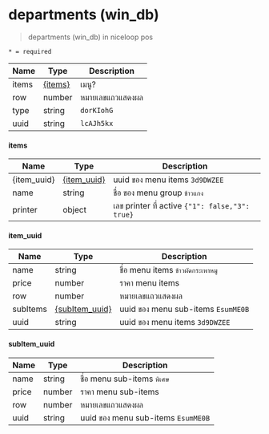 # departments (win_db)
> departments (win_db) in niceloop pos

`* = required`

| Name | Type | Description
| ----|----|-----------  
items | [{items}](departments.md#items) | เมนู?
row | number | หมายเลขแถวแสดงผล
type | string | `dorKIohG`
uuid | string | `lcAJh5kx`

#### items
| Name | Type | Description
| ----|----|-----------  
{item_uuid}| [{item_uuid}](departments.md#item_uuid) | uuid ของ menu items `3d9DWZEE`
name | string | ชื่อ ของ menu group `ข้าวแกง`
printer | object | เลข printer ที่ active `{"1": false,"3": true}`

#### item_uuid
| Name | Type | Description
| ----|----|-----------  
name | string | ชื่อ menu items `ข้าวผัดกระเพาหมู`
price | number | ราคา menu items
row | number | หมายเลขแถวแสดงผล
subItems | [{subItem_uuid}](departments.md#subitem_uuid) | uuid ของ menu sub-items `EsumME0B`     
uuid | string | uuid ของ menu items `3d9DWZEE`

#### subItem_uuid
| Name | Type | Description
| ----|----|-----------  
name | string | ชื่อ menu sub-items `พิเศษ`
price | number | ราคา menu sub-items
row | number | หมายเลขแถวแสดงผล
uuid | string | uuid ของ menu sub-items `EsumME0B`